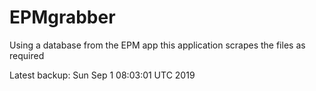 # EPMgrabber
Using a database from the EPM app this application scrapes the files as required


Latest backup: Sun Sep 1 08:03:01 UTC 2019
